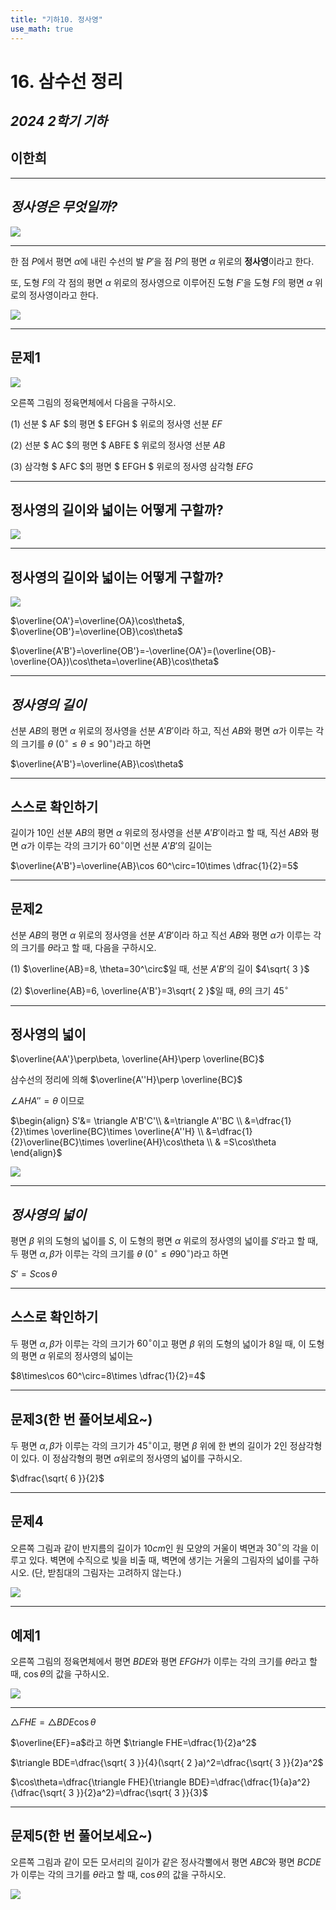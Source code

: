 ```yaml
---
title: "기하10. 정사영"
use_math: true
---
```




# 16. 삼수선 정리

## *2024 2학기 기하*

## **이한희**

---

## *정사영은 무엇일까?*

<img src="/assets/Pasted%20image%2020241110204403.png"/>



---

한 점 $P$에서 평면 $\alpha$에 내린 수선의 발 $P'$을 점 $P$의 평면 $\alpha$ 위로의 **정사영**이라고 한다.

또, 도형 $F$의 각 점의 평면 $\alpha$ 위로의 정사영으로 이루어진 도형 $F'$을 도형 $F$의 평면 $\alpha$ 위로의 정사영이라고 한다.

<img src="/assets/Pasted%20image%2020241110204426.png"/>

---

## 문제1


<img src="/assets/Pasted%20image%2020241110204826.png"/>

오른쪽 그림의 정육면체에서 다음을 구하시오.

(1) 선분 $ AF $의 평면 $ EFGH $ 위로의 정사영 선분 $EF$

(2) 선분 $ AC $의 평면 $ ABFE $ 위로의 정사영 선분 $AB$

(3) 삼각형 $ AFC $의 평면 $ EFGH $ 위로의 정사영 
삼각형 $EFG$

---

## **정사영의 길이와 넓이는 어떻게 구할까?**

<img src="/assets/Pasted%20image%2020241110205849.png"/>

---

## **정사영의 길이와 넓이는 어떻게 구할까?**

<img src="/assets/Pasted%20image%2020241110205921.png"/>

$\overline{OA'}=\overline{OA}\cos\theta$, $\overline{OB'}=\overline{OB}\cos\theta$

$\overline{A'B'}=\overline{OB'}=-\overline{OA'}=(\overline{OB}-\overline{OA})\cos\theta=\overline{AB}\cos\theta$

---

## *정사영의 길이*

선분 $AB$의 평면 $\alpha$ 위로의 정사영을 선분 $A'B'$이라 하고, 직선 $AB$와 평면 $\alpha$가 이루는 각의 크기를 $\theta\ (0^\circ\le\theta\le 90^\circ)$라고 하면

$\overline{A'B'}=\overline{AB}\cos\theta$

---

## **스스로 확인하기**

길이가 $10$인 선분 $AB$의 평면 $\alpha$ 위로의 정사영을 선분 $A'B'$이라고 할 때, 직선 $AB$와 평면 $\alpha$가 이루는 각의 크기가 $60^\circ$이면 선분 $A'B'$의 길이는

$\overline{A'B'}=\overline{AB}\cos 60^\circ=10\times \dfrac{1}{2}=5$

---

## 문제2

선분 $AB$의 평면 $\alpha$ 위로의 정사영을 선분 $A'B'$이라 하고 직선 $AB$와 평면 $\alpha$가 이루는 각의 크기를 $\theta$라고 할 때, 다음을 구하시오.

(1) $\overline{AB}=8, \theta=30^\circ$일 때, 선분 $A'B'$의 길이 $4\sqrt{ 3 }$

(2) $\overline{AB}=6, \overline{A'B'}=3\sqrt{ 2 }$일 때, $\theta$의 크기 $45^\circ$

---

## 정사영의 넓이

$\overline{AA'}\perp\beta, \overline{AH}\perp \overline{BC}$

삼수선의 정리에 의해 $\overline{A''H}\perp \overline{BC}$

$\angle AHA''=\theta$ 이므로

$\begin{align}
S'&= \triangle A'B'C'\\
&=\triangle A''BC \\
&=\dfrac{1}{2}\times \overline{BC}\times \overline{A''H} \\
 &=\dfrac{1}{2}\overline{BC}\times \overline{AH}\cos\theta \\
 & =S\cos\theta
\end{align}$

<img src="/assets/Pasted%20image%2020241110221645.png"/>

---

## *정사영의 넓이*

평면 $\beta$ 위의 도형의 넓이를 $S$, 이 도형의 평면 $\alpha$ 위로의 정사영의 넓이를 $S'$라고 할 때, 두 평면 $\alpha, \beta$가 이루는 각의 크기를 $\theta\ (0^\circ\le\theta 90^\circ)$라고 하면

$S'=S\cos\theta$ 

---

## **스스로 확인하기**

두 평면 $\alpha, \beta$가 이루는 각의 크기가 $60^\circ$이고 평면 $\beta$ 위의 도형의 넓이가 $8$일 때, 이 도형의 평면 $\alpha$ 위로의 정사영의 넓이는 

$8\times\cos 60^\circ=8\times \dfrac{1}{2}=4$

---

## 문제3(한 번 풀어보세요~)

두 평면 $\alpha, \beta$가 이루는 각의 크기가 $45^\circ$이고, 평면 $\beta$ 위에 한 변의 길이가 $2$인 정삼각형이 있다. 이 정삼각형의 평면 $\alpha$위로의 정사영의 넓이를 구하시오.

$\dfrac{\sqrt{ 6 }}{2}$

---

## 문제4

오른쪽 그림과 같이 반지름의 길이가 $10 cm$인 원 모양의 거울이 벽면과 $30^\circ$의 각을 이루고 있다. 벽면에 수직으로 빛을 비출 때, 벽면에 생기는 거울의 그림자의 넓이를 구하시오. (단, 받침대의 그림자는 고려하지 않는다.)

<img src="/assets/Pasted%20image%2020241110222332.png"/>

---

## 예제1

오른쪽 그림의 정육면체에서 평면 $BDE$와 평면 $EFGH$가 이루는 각의 크기를 $\theta$라고 할 때, $\cos\theta$의 값을 구하시오.

<img src="/assets/Pasted%20image%2020241110222653.png"/>

---

$\triangle FHE=\triangle BDE\cos\theta$

$\overline{EF}=a$라고 하면 $\triangle FHE=\dfrac{1}{2}a^2$

$\triangle BDE=\dfrac{\sqrt{ 3 }}{4}(\sqrt{ 2 }a)^2=\dfrac{\sqrt{ 3 }}{2}a^2$

$\cos\theta=\dfrac{\triangle FHE}{\triangle BDE}=\dfrac{\dfrac{1}{a}a^2}{\dfrac{\sqrt{ 3 }}{2}a^2}=\dfrac{\sqrt{ 3 }}{3}$

---

## 문제5(한 번 풀어보세요~)

오른쪽 그림과 같이 모든 모서리의 길이가 같은 정사각뿔에서 평면 $ABC$와 평면 $BCDE$가 이루는 각의 크기를 $\theta$라고 할 때, $\cos\theta$의 값을 구하시오.

<img src="/assets/Pasted%20image%2020241110223732.png"/>
